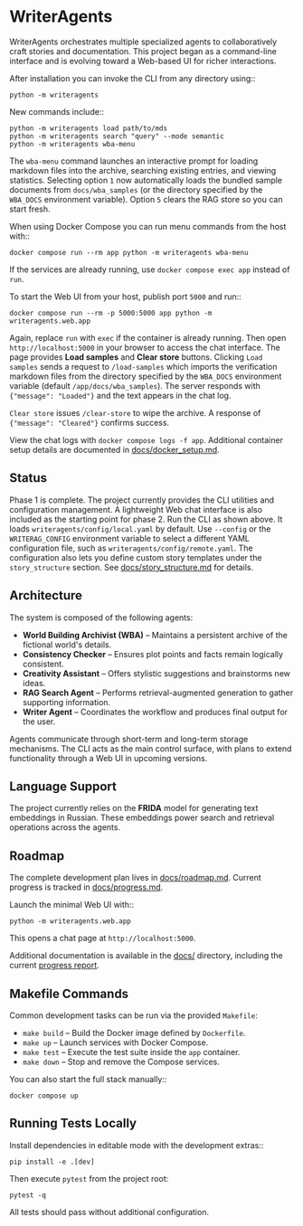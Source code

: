 # WriterAgents

WriterAgents orchestrates multiple specialized agents to collaboratively craft stories and documentation. This project began as a command-line interface and is evolving toward a Web-based UI for richer interactions.

After installation you can invoke the CLI from any directory using::

    python -m writeragents

New commands include::

    python -m writeragents load path/to/mds
    python -m writeragents search "query" --mode semantic
    python -m writeragents wba-menu

The ``wba-menu`` command launches an interactive prompt for loading markdown
files into the archive, searching existing entries, and viewing statistics.
Selecting option ``1`` now automatically loads the bundled sample documents from
``docs/wba_samples`` (or the directory specified by the ``WBA_DOCS``
environment variable). Option ``5`` clears the RAG store so you can start fresh.

When using Docker Compose you can run menu commands from the host with::

    docker compose run --rm app python -m writeragents wba-menu

If the services are already running, use ``docker compose exec app`` instead of ``run``.

To start the Web UI from your host, publish port ``5000`` and run::

    docker compose run --rm -p 5000:5000 app python -m writeragents.web.app

Again, replace ``run`` with ``exec`` if the container is already running.
Then open `http://localhost:5000` in your browser to access the chat interface.
The page provides **Load samples** and **Clear store** buttons. Clicking
``Load samples`` sends a request to ``/load-samples`` which imports the
verification markdown files from the directory specified by the ``WBA_DOCS``
environment variable (default ``/app/docs/wba_samples``). The server responds
with ``{"message": "Loaded"}`` and the text appears in the chat log.

``Clear store`` issues ``/clear-store`` to wipe the archive. A response of
``{"message": "Cleared"}`` confirms success.

View the chat logs with ``docker compose logs -f app``.
Additional container setup details are documented in
[docs/docker_setup.md](docs/docker_setup.md).

## Status

Phase 1 is complete. The project currently provides the CLI utilities and
configuration management. A lightweight Web chat interface is also included as
the starting point for phase 2.
Run the CLI as shown above. It loads `writeragents/config/local.yaml` by
default. Use `--config` or the `WRITERAG_CONFIG` environment variable to select
a different YAML configuration file, such as `writeragents/config/remote.yaml`.
The configuration also lets you define custom story templates under the
`story_structure` section. See [docs/story_structure.md](docs/story_structure.md)
for details.

## Architecture

The system is composed of the following agents:

- **World Building Archivist (WBA)** – Maintains a persistent archive of the fictional world's details.
- **Consistency Checker** – Ensures plot points and facts remain logically consistent.
- **Creativity Assistant** – Offers stylistic suggestions and brainstorms new ideas.
- **RAG Search Agent** – Performs retrieval-augmented generation to gather supporting information.
- **Writer Agent** – Coordinates the workflow and produces final output for the user.

Agents communicate through short-term and long-term storage mechanisms. The CLI acts as the main control surface, with plans to extend functionality through a Web UI in upcoming versions.

## Language Support

The project currently relies on the **FRIDA** model for generating text embeddings in Russian. These embeddings power search and retrieval operations across the agents.

## Roadmap

The complete development plan lives in [docs/roadmap.md](docs/roadmap.md).
Current progress is tracked in [docs/progress.md](docs/progress.md).

Launch the minimal Web UI with::

    python -m writeragents.web.app

This opens a chat page at `http://localhost:5000`.

Additional documentation is available in the [docs/](docs/) directory,
including the current [progress report](docs/progress.md).

## Makefile Commands

Common development tasks can be run via the provided `Makefile`:

- `make build` – Build the Docker image defined by `Dockerfile`.
- `make up` – Launch services with Docker Compose.
- `make test` – Execute the test suite inside the `app` container.
- `make down` – Stop and remove the Compose services.

You can also start the full stack manually::

    docker compose up

## Running Tests Locally

Install dependencies in editable mode with the development extras::

    pip install -e .[dev]

Then execute `pytest` from the project root:

    pytest -q

All tests should pass without additional configuration.

